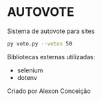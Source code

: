 # AUTOVOTE

Sistema de autovote para sites

```bash
py voto.py --votos 50
```

Bibliotecas externas utilizadas:

- selenium
- dotenv

Criado por Alexon Conceição
